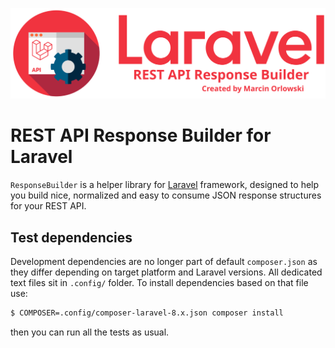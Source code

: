 ![REST API Response Builder for Laravel](../docs/img/logo.png)

# REST API Response Builder for Laravel #

`ResponseBuilder` is a helper library for [Laravel](https://laravel.com/) framework,
designed to help you build nice, normalized and easy to consume JSON response structures
for your REST API.

## Test dependencies ##

Development dependencies are no longer part of default `composer.json` as they differ
depending on target platform and Laravel versions. All dedicated text files sit
in `.config/` folder. To install dependencies based on that file use:

```bash
$ COMPOSER=.config/composer-laravel-8.x.json composer install
```

then you can run all the tests as usual.

